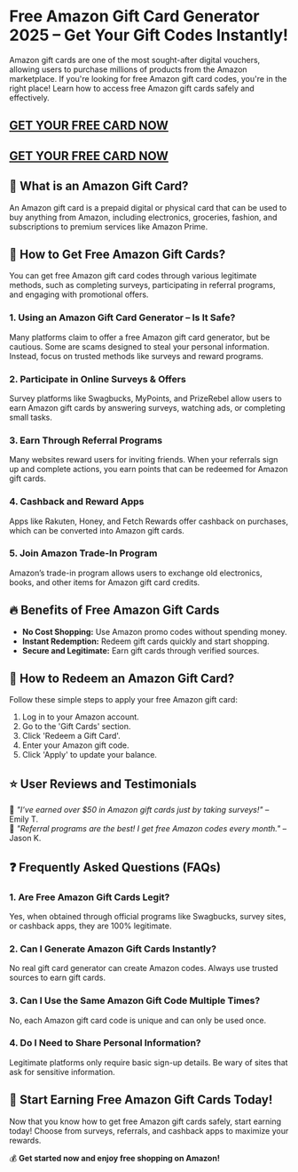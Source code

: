 # Free Amazon Gift Card Generator 2025 – Get Your Gift Codes Instantly!

Amazon gift cards are one of the most sought-after digital vouchers, allowing users to purchase millions of products from the Amazon marketplace. If you're looking for free Amazon gift card codes, you're in the right place! Learn how to access free Amazon gift cards safely and effectively.

## <a href="https://giftcodehive.com/amazon-gift-card">GET YOUR FREE CARD NOW</a>

## <a href="https://giftcodehive.com/amazon-gift-card">GET YOUR FREE CARD NOW</a>


## 🎁 What is an Amazon Gift Card?

An Amazon gift card is a prepaid digital or physical card that can be used to buy anything from Amazon, including electronics, groceries, fashion, and subscriptions to premium services like Amazon Prime.

## 🚀 How to Get Free Amazon Gift Cards?

You can get free Amazon gift card codes through various legitimate methods, such as completing surveys, participating in referral programs, and engaging with promotional offers.

### 1. **Using an Amazon Gift Card Generator – Is It Safe?**

Many platforms claim to offer a free Amazon gift card generator, but be cautious. Some are scams designed to steal your personal information. Instead, focus on trusted methods like surveys and reward programs.

### 2. **Participate in Online Surveys & Offers**

Survey platforms like Swagbucks, MyPoints, and PrizeRebel allow users to earn Amazon gift cards by answering surveys, watching ads, or completing small tasks.

### 3. **Earn Through Referral Programs**

Many websites reward users for inviting friends. When your referrals sign up and complete actions, you earn points that can be redeemed for Amazon gift cards.

### 4. **Cashback and Reward Apps**

Apps like Rakuten, Honey, and Fetch Rewards offer cashback on purchases, which can be converted into Amazon gift cards.

### 5. **Join Amazon Trade-In Program**

Amazon’s trade-in program allows users to exchange old electronics, books, and other items for Amazon gift card credits.

## 🔥 Benefits of Free Amazon Gift Cards

- **No Cost Shopping:** Use Amazon promo codes without spending money.
- **Instant Redemption:** Redeem gift cards quickly and start shopping.
- **Secure and Legitimate:** Earn gift cards through verified sources.

## 🛒 How to Redeem an Amazon Gift Card?

Follow these simple steps to apply your free Amazon gift card:

1. Log in to your Amazon account.
2. Go to the 'Gift Cards' section.
3. Click 'Redeem a Gift Card'.
4. Enter your Amazon gift code.
5. Click 'Apply' to update your balance.

## ⭐ User Reviews and Testimonials

🔹 *"I’ve earned over $50 in Amazon gift cards just by taking surveys!"* – Emily T.  
🔹 *"Referral programs are the best! I get free Amazon codes every month."* – Jason K.

## ❓ Frequently Asked Questions (FAQs)

### 1. **Are Free Amazon Gift Cards Legit?**
Yes, when obtained through official programs like Swagbucks, survey sites, or cashback apps, they are 100% legitimate.

### 2. **Can I Generate Amazon Gift Cards Instantly?**
No real gift card generator can create Amazon codes. Always use trusted sources to earn gift cards.

### 3. **Can I Use the Same Amazon Gift Code Multiple Times?**
No, each Amazon gift card code is unique and can only be used once.

### 4. **Do I Need to Share Personal Information?**
Legitimate platforms only require basic sign-up details. Be wary of sites that ask for sensitive information.

## 🎯 Start Earning Free Amazon Gift Cards Today!

Now that you know how to get free Amazon gift cards safely, start earning today! Choose from surveys, referrals, and cashback apps to maximize your rewards.

💰 **Get started now and enjoy free shopping on Amazon!**

